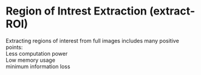 # Region of Intrest Extraction (extract-ROI)

Extracting regions of interest from full images includes many positive points: </br>
Less computation power </br>
Low memory usage </br>
minimum information loss </br>

